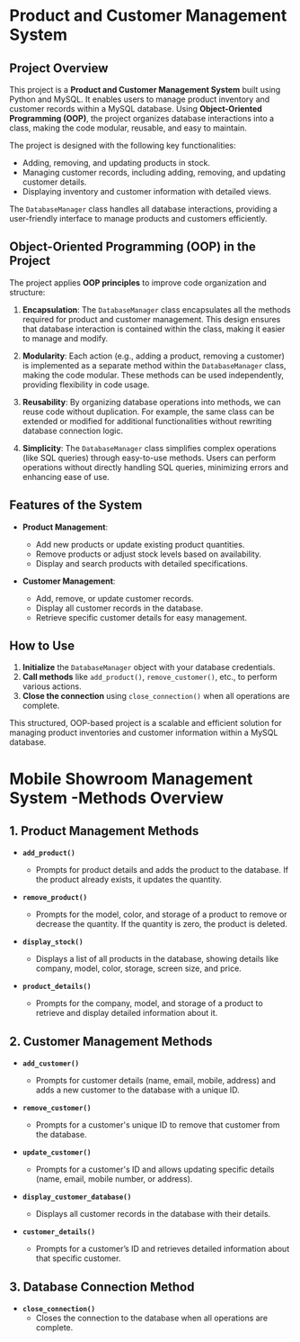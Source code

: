 # Product and Customer Management System

## Project Overview

This project is a **Product and Customer Management System** built using Python and MySQL. It enables users to manage product inventory and customer records within a MySQL database. Using **Object-Oriented Programming (OOP)**, the project organizes database interactions into a class, making the code modular, reusable, and easy to maintain.

The project is designed with the following key functionalities:
- Adding, removing, and updating products in stock.
- Managing customer records, including adding, removing, and updating customer details.
- Displaying inventory and customer information with detailed views.

The `DatabaseManager` class handles all database interactions, providing a user-friendly interface to manage products and customers efficiently.

## Object-Oriented Programming (OOP) in the Project

The project applies **OOP principles** to improve code organization and structure:

1. **Encapsulation**: The `DatabaseManager` class encapsulates all the methods required for product and customer management. This design ensures that database interaction is contained within the class, making it easier to manage and modify.

2. **Modularity**: Each action (e.g., adding a product, removing a customer) is implemented as a separate method within the `DatabaseManager` class, making the code modular. These methods can be used independently, providing flexibility in code usage.

3. **Reusability**: By organizing database operations into methods, we can reuse code without duplication. For example, the same class can be extended or modified for additional functionalities without rewriting database connection logic.

4. **Simplicity**: The `DatabaseManager` class simplifies complex operations (like SQL queries) through easy-to-use methods. Users can perform operations without directly handling SQL queries, minimizing errors and enhancing ease of use.

## Features of the System

- **Product Management**:
  - Add new products or update existing product quantities.
  - Remove products or adjust stock levels based on availability.
  - Display and search products with detailed specifications.

- **Customer Management**:
  - Add, remove, or update customer records.
  - Display all customer records in the database.
  - Retrieve specific customer details for easy management.

## How to Use

1. **Initialize** the `DatabaseManager` object with your database credentials.
2. **Call methods** like `add_product()`, `remove_customer()`, etc., to perform various actions.
3. **Close the connection** using `close_connection()` when all operations are complete.

This structured, OOP-based project is a scalable and efficient solution for managing product inventories and customer information within a MySQL database.



# Mobile Showroom Management System -Methods Overview

## 1. Product Management Methods

- **`add_product()`**
  - Prompts for product details and adds the product to the database. If the product already exists, it updates the quantity.

- **`remove_product()`**
  - Prompts for the model, color, and storage of a product to remove or decrease the quantity. If the quantity is zero, the product is deleted.

- **`display_stock()`**
  - Displays a list of all products in the database, showing details like company, model, color, storage, screen size, and price.

- **`product_details()`**
  - Prompts for the company, model, and storage of a product to retrieve and display detailed information about it.

## 2. Customer Management Methods

- **`add_customer()`**
  - Prompts for customer details (name, email, mobile, address) and adds a new customer to the database with a unique ID.

- **`remove_customer()`**
  - Prompts for a customer's unique ID to remove that customer from the database.

- **`update_customer()`**
  - Prompts for a customer's ID and allows updating specific details (name, email, mobile number, or address).

- **`display_customer_database()`**
  - Displays all customer records in the database with their details.

- **`customer_details()`**
  - Prompts for a customer’s ID and retrieves detailed information about that specific customer.

## 3. Database Connection Method

- **`close_connection()`**
  - Closes the connection to the database when all operations are complete.
